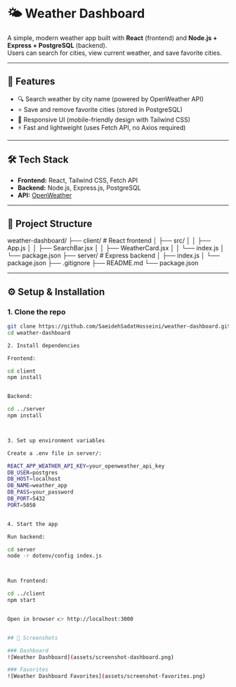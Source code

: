 # 🌤 Weather Dashboard

A simple, modern weather app built with **React** (frontend) and **Node.js + Express + PostgreSQL** (backend).  
Users can search for cities, view current weather, and save favorite cities.

---

## 🚀 Features
- 🔍 Search weather by city name (powered by OpenWeather API)  
- ⭐ Save and remove favorite cities (stored in PostgreSQL)  
- 📱 Responsive UI (mobile-friendly design with Tailwind CSS)  
- ⚡ Fast and lightweight (uses Fetch API, no Axios required)  

---

## 🛠️ Tech Stack
- **Frontend:** React, Tailwind CSS, Fetch API  
- **Backend:** Node.js, Express.js, PostgreSQL  
- **API:** [OpenWeather](https://openweathermap.org/api)  

---

## 📂 Project Structure

weather-dashboard/
├── client/              # React frontend
│   ├── src/
│   │   ├── App.js
│   │   ├── SearchBar.jsx
│   │   ├── WeatherCard.jsx
│   │   └── index.js
│   └── package.json
├── server/              # Express backend
│   ├── index.js
│   └── package.json
├── .gitignore
├── README.md
└── package.json




---

## ⚙️ Setup & Installation

### 1. Clone the repo
```bash
git clone https://github.com/SaeidehSadatHosseini/weather-dashboard.git
cd weather-dashboard

2. Install dependencies

Frontend:

cd client
npm install


Backend:

cd ../server
npm install



3. Set up environment variables

Create a .env file in server/:

REACT_APP_WEATHER_API_KEY=your_openweather_api_key
DB_USER=postgres
DB_HOST=localhost
DB_NAME=weather_app
DB_PASS=your_password
DB_PORT=5432
PORT=5050


4. Start the app

Run backend:

cd server
node -r dotenv/config index.js



Run frontend:

cd ../client
npm start


Open in browser 👉 http://localhost:3000


## 🎨 Screenshots

### Dashboard
![Weather Dashboard](assets/screenshot-dashboard.png)

### Favorites
![Weather Dashboard Favorites](assets/screenshot-favorites.png)

